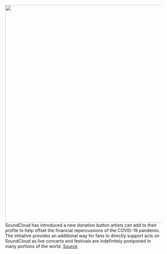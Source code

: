 <img src='https://cdn.vox-cdn.com/thumbor/Qh0P2IpHWC4rdtnlqJ0FVEaYqGU=/0x0:2040x1360/1200x800/filters:focal(857x517:1183x843)/cdn.vox-cdn.com/uploads/chorus_image/image/66596059/akrales_170802_1743_0094.0.jpg' width='700px' /><br/>
SoundCloud has introduced a new donation button artists can add to their profile to help offset the financial repercussions of the COVID-19 pandemic. The initiative provides an additional way for fans to directly support acts on SoundCloud as live concerts and festivals are indefinitely postponed in many portions of the world.
<a href='https://www.theverge.com/2020/4/2/21206133/soundcloud-artists-direct-donation-button-paypal-repost-coronavirus'> Source <a/>